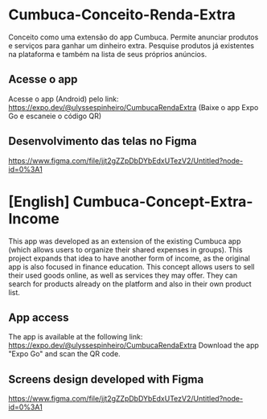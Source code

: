 # Cumbuca-Conceito-Renda-Extra

Conceito como uma extensão do app Cumbuca. Permite anunciar produtos e serviços para ganhar um dinheiro extra. Pesquise produtos já existentes na plataforma e também na lista de seus próprios anúncios.

## Acesse o app
Acesse o app (Android) pelo link:
https://expo.dev/@ulyssespinheiro/CumbucaRendaExtra 
(Baixe o app Expo Go e escaneie o código QR)

## Desenvolvimento das telas no Figma
https://www.figma.com/file/jjt2gZZpDbDYbEdxUTezV2/Untitled?node-id=0%3A1

# [English] Cumbuca-Concept-Extra-Income

This app was developed as an extension of the existing Cumbuca app (which allows users to organize their shared expenses in groups). This project expands that idea to have another form of income, as the original app is also focused in finance education. This concept allows users to sell their used goods online, as well as services they may offer. They can search for products already on the platform and also in their own product list.

## App access
The app is available at the following link:
https://expo.dev/@ulyssespinheiro/CumbucaRendaExtra 
Download the app "Expo Go" and scan the QR code.

## Screens design developed with Figma
https://www.figma.com/file/jjt2gZZpDbDYbEdxUTezV2/Untitled?node-id=0%3A1
